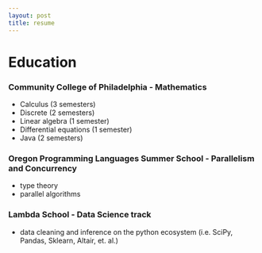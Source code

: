 ```yaml
---
layout: post
title: resume
---
```

# Education
### Community College of Philadelphia - Mathematics
- Calculus (3 semesters)
- Discrete (2 semesters)
- Linear algebra (1 semester)
- Differential equations (1 semester)
- Java (2 semesters)
### Oregon Programming Languages Summer School - Parallelism and Concurrency
- type theory
- parallel algorithms
### Lambda School - Data Science track
- data cleaning and inference on the python ecosystem (i.e. SciPy, Pandas, Sklearn, Altair, et. al.)
